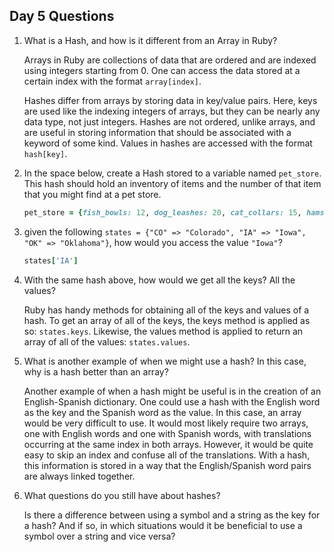 ## Day 5 Questions

1. What is a Hash, and how is it different from an Array in Ruby?

   Arrays in Ruby are collections of data that are ordered and are indexed using integers starting from 0. One can access the data stored at a certain index with the format `array[index]`.

   Hashes differ from arrays by storing data in key/value pairs. Here, keys are used like the indexing integers of arrays, but they can be nearly any data type, not just integers. Hashes are not ordered, unlike arrays, and are useful in storing information that should be associated with a keyword of some kind. Values in hashes are accessed with the format `hash[key]`.

2. In the space below, create a Hash stored to a variable named `pet_store`.  This hash should hold an inventory of items and the number of that item that you might find at a pet store.

   ```ruby
   pet_store = {fish_bowls: 12, dog_leashes: 20, cat_collars: 15, hamster_wheels: 9}
   ```

3. given the following `states = {"CO" => "Colorado", "IA" => "Iowa", "OK" => "Oklahoma"}`, how would you access the value `"Iowa"`?

   ```ruby
   states['IA']
   ```

4. With the same hash above, how would we get all the keys?  All the values?

   Ruby has handy methods for obtaining all of the keys and values of a hash. To get an array of all of the keys, the keys method is applied as so: `states.keys`. Likewise, the values method is applied to return an array of all of the values: `states.values`.

5. What is another example of when we might use a hash?  In this case, why is a hash better than an array?

   Another example of when a hash might be useful is in the creation of an English-Spanish dictionary. One could use a hash with the English word as the key and the Spanish word as the value. In this case, an array would be very difficult to use. It would most likely require two arrays, one with English words and one with Spanish words, with translations occurring at the same index in both arrays. However, it would be quite easy to skip an index and confuse all of the translations. With a hash, this information is stored in a way that the English/Spanish word pairs are always linked together.

6. What questions do you still have about hashes?

   Is there a difference between using a symbol and a string as the key for a hash? And if so, in which situations would it be beneficial to use a symbol over a string and vice versa?
